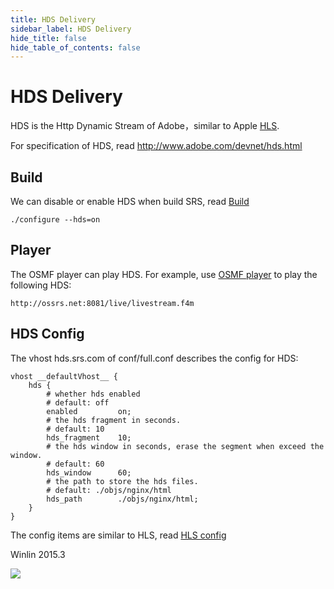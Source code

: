```yaml
---
title: HDS Delivery
sidebar_label: HDS Delivery
hide_title: false
hide_table_of_contents: false
---
```


# HDS Delivery

HDS is the Http Dynamic Stream of Adobe，similar to Apple [HLS](./delivery-hls).

For specification of HDS, read http://www.adobe.com/devnet/hds.html

## Build

We can disable or enable HDS when build SRS, read [Build](./install)

```
./configure --hds=on
```

## Player

The OSMF player can play HDS. For example, use [OSMF player](http://www.ossrs.net/players/osmf.html) to play the following HDS:

```
http://ossrs.net:8081/live/livestream.f4m
```

## HDS Config

The vhost hds.srs.com of conf/full.conf describes the config for HDS:

```
vhost __defaultVhost__ {
    hds {
        # whether hds enabled
        # default: off
        enabled         on;
        # the hds fragment in seconds.
        # default: 10
        hds_fragment    10;
        # the hds window in seconds, erase the segment when exceed the window.
        # default: 60
        hds_window      60;
        # the path to store the hds files.
        # default: ./objs/nginx/html
        hds_path        ./objs/nginx/html;
    }
}
```

The config items are similar to HLS, read [HLS config](./delivery-hls#hls-config)

Winlin 2015.3

![](https://ossrs.net/gif/v1/sls.gif?site=ossrs.io&path=/lts/doc/en/v5/delivery-hds)


